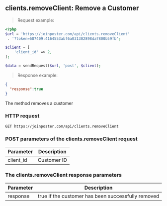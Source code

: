 ## clients.removeClient: Remove a Customer

> Request example:

```php
<?php
$url = 'https://joinposter.com/api/clients.removeClient'
 . '?token=687409:4164553abf6a031302898da7800b59fb';

$client = [
    'client_id' => 2,
];

$data = sendRequest($url, 'post', $client);
```

> Response example:

```json
{  
  "response":true
}
```

The method removes a customer

### HTTP request

`GET https://joinposter.com/api/clients.removeClient`

### POST parameters of the clients.removeClient request

Parameter | Description
--------- | -----------
client_id | Customer ID

### The clients.removeClient response parameters

Parameter | Description
--------- | -----------
response | true if the customer has been successfully removed

